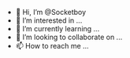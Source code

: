 - 👋 Hi, I’m @Socketboy
- 👀 I’m interested in ...
- 🌱 I’m currently learning ...
- 💞️ I’m looking to collaborate on ...
- 📫 How to reach me ...

<!---
Socketboy/Socketboy is a ✨ special ✨ repository because its `README.md` (this file) appears on your GitHub profile.
You can click the Preview link to take a look at your changes.
--->
